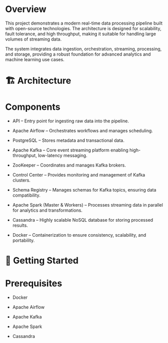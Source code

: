 # Overview

This project demonstrates a modern real-time data processing pipeline built with open-source technologies. The architecture is designed for scalability, fault tolerance, and high throughput, making it suitable for handling large volumes of streaming data.

The system integrates data ingestion, orchestration, streaming, processing, and storage, providing a robust foundation for advanced analytics and machine learning use cases.

# 🏗️ Architecture

# Components

- API – Entry point for ingesting raw data into the pipeline.

- Apache Airflow – Orchestrates workflows and manages scheduling.

- PostgreSQL – Stores metadata and transactional data.

- Apache Kafka – Core event streaming platform enabling high-throughput, low-latency messaging.

- ZooKeeper – Coordinates and manages Kafka brokers.

- Control Center – Provides monitoring and management of Kafka clusters.

- Schema Registry – Manages schemas for Kafka topics, ensuring data compatibility.

- Apache Spark (Master & Workers) – Processes streaming data in parallel for analytics and transformations.

- Cassandra – Highly scalable NoSQL database for storing processed results.

- Docker – Containerization to ensure consistency, scalability, and portability.



# 🚀 Getting Started
# Prerequisites

- Docker

- Apache Airflow

- Apache Kafka

- Apache Spark

- Cassandra
